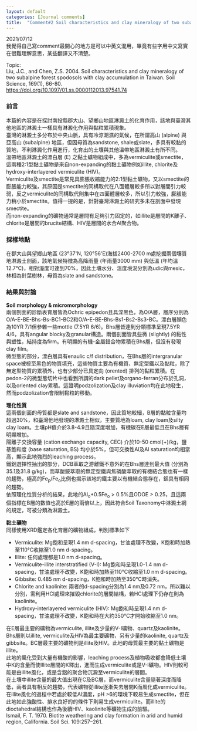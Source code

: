 ```yaml
---
layout: default
categories: [Journal comments]
title:  "Comment#2 Soil characteristics and clay mineralogy of two subalpine forest spodosols with clay accumulation in Taiwan"
---
```

2021/07/12  
我覺得自己寫comment最開心的地方是可以中英文混用，畢竟有些字用中文寫實在很難理解意思，某些翻譯又不清楚。  
  
Topic:  
Liu, J.C., and Chen, Z.S. 2004. Soil characteristics and clay mineralogy of two subalpine forest spodosols with clay accumulation in Taiwan. Soil Science, 169(1), 66-80.  
<a href="https://doi.org/10.1097/01.ss.0000112013.97541.74" target="_blank">https://doi.org/10.1097/01.ss.0000112013.97541.74</a>  
  
### 前言  
本篇的內容是在探討南投縣郡大山、望鄉山地區淋澱土的化育作用，該地與臺灣其他地區的淋澱土一樣具有淋澱化作用與黏粒累積現象。  
臺灣的淋澱土多分布於中央山脈，具有冷涼潮濕的氣候，在所謂高山 (alpine) 與亞高山 (subalpine) 地區，但因母質為sandstone, shale或slate，多具有較黏的質地，不利淋澱化作用進行，化育出的土壤與其他溫帶地區淋澱土有所不同。  
溫帶地區淋澱土的漂白層 (E) 之黏土礦物組成中，多為vermiculite或smectite，這兩種2:1型黏土礦物是來自non-expanding的黏土礦物例如illite, chlorite及hydroxy-interlayered vermiculite (HIV)。  
Vermiculite及smectite是常見具膨脹收縮能力的2:1型黏土礦物，又以smectite的膨脹能力較強，其原因是smectite的同構取代在八面體層較多所以對層間引力較弱，反之vermiculite的同構取代則集中在四面體層較多，所以引力較強，膨脹能力稍小於smectite。值得一提的是，針對臺灣淋澱土的研究多未在剖面中發現smectite。  
而non-expanding的礦物通常是層間有足夠引力固定的，如illite是層間的K離子、chlorite是層間的brucite結構、HIV是層間的水合Al聚合物。  
  
### 採樣地點  
在郡大山與望鄉山地區 (23&deg;37'N, 120&deg;56'E)海拔2400-2700 m處挖掘兩個壤質地淋澱土剖面，該地氣候特徵為高降雨量 (年雨量3000 mm) 與低溫 (年均溫12.7&deg;C)，相對溼度可達到70%，因此土壤水分、溫度境況分別為udic與mesic，林相為針葉樹林，母質為slate and sandstone。  
  
### 結果與討論  
**Soil morphology & micromorphology**  
兩個剖面的診斷表育層皆為Ochric epipedon且具深黑色，為O/A層，層序分別為O/A-E-BE-Bhs-Bs-BC1-BC2和O/A-E-BE-Bhs-Bs1-Bs2-Bs3-BC。漂白層顏色為10YR 7/1但參雜一些mottle (7.5YR 6/6)。Bhs層皆達到分類標準呈現7.5YR 4/6，具有angular blocky及granular構造。兩個剖面皆具些微 (slightly) 的黏性與塑性，結持度為firm。有明顯的有機-金屬錯合物累積在Bhs層，但沒有發現clay film。  
微型態的部分，漂白層具有enaulic c/f distribution，在Bhs層的intergranular space被棕至黑色的物質填充，這些物質主要為有機質、無定型鐵以及黏粒，除了無定型物質的累積外，也有少部分已具定向 (orented) 排列的黏粒累積。在pedon-2的微型態切片中也看到所謂的dark pellet及organo-ferran分布於孔洞，以及oriented clay累積。這證明podzolization及clay illuviation均在此地發生，然而podzolization會限制黏粒的移動。    
  
**理化性質**  
這兩個剖面的母質都是slate and sandstone，因此質地較細，B層的黏粒含量均超過30%，和臺灣他地發現的淋澱土相似，主要質地為loam, clay loam及silty clay loam。土壤pH值介於3.8-4.9且隨深度增加，有機碳在E層最低且在Bhs層有明顯增加。  
陽離子交換容量 (cation exchange capacity, CEC) 介於10-50 cmol(+)/kg，鹽基飽和度 (base saturation, BS) 均小於5%，但可交換性Al及Al saturation均相當高，顯示此地強烈的leaching process。  
鐵鋁選擇性抽出的部分，DCB萃取之游離鐵不意外的在Bhs層達到最大值 (分別為35.1及31.8 g/kg)，而草酸銨萃取的無定型鐵與焦磷酸萃取的有機結合態也有一樣的趨勢，極高的Fe<sub>p</sub>/Fe<sub>o</sub>比例也揭示該地的鐵主要以有機結合態存在，鋁具有相同的趨勢。  
依照理化性質分析的結果，此地的Al<sub>o</sub>+0.5Fe<sub>o</sub> > 0.5%且ODOE > 0.25，且這兩個指標在B層的數值也高於E層的兩倍以上，因此符合Soil Taxonomy中淋澱土綱的規定，可被分類為淋澱土。  
  
**黏土礦物**  
同樣使用XRD鑑定各化育層的礦物組成，判別標準如下  
- Vermiculite: Mg飽和呈現1.4 nm d-spacing，甘油處理不改變，K飽和時加熱至110&deg;C收縮至1.0 nm d-spacing。
- Illite: 任何處理都是1.0 nm d-spacing。
- Vermiculite-illite interstratified (V-I): Mg飽和時呈現1.0-1.4 nm d-spacing，甘油處理不改變，K飽和時加熱至110&deg;C收縮至1.0 nm d-spacing。
- Gibbsite: 0.485 nm d-spacing，K飽和時加熱至350&deg;C時消失。
- Chlorite and kaolinite: 兩者的d-spacing分別為1.4 nm及0.72 nm，所以難以分別，需利用HCl處理來摧毀chlorite的層間結構，若HCl處理下仍存在則為kaolinite。
- Hydroxy-interlayered vermiculite (HIV): Mg飽和時呈現1.4 nm d-spacing，甘油處理不改變，K飽和時在大約350&deg;C才開始收縮至1.0 nm。  
  
在E層最主要的礦物為vermiculite, illite及少量的V-I礦物、quartz及kaolinite。Bhs層則以illite, vermiculite及HIV為最主要礦物，另有少量的kaolinite, quartz及gibbsite。BC層最主要的礦物則是illite及HIV。此地的母質最主要的黏土礦物是illite。  
此地的風化受到大量有機酸的影響，leaching process及植物吸收都會降低土壤中K的含量而使Illite層間的K釋出，進而生成vermiculite或是V-I礦物。HIV則較可能是由illite風化，或是含鋁的聚合物沉澱至vermiculite的層間。  
在土壤中illite含量的最大值出現在C及BC層，而vermiculite含量隨著深度而降低，兩者具有相反的趨勢，代表礦物從illite逐漸失去層間K而風化成vermiculite。在illite風化的過程中若處於較低Al濃度，pH >6的環境下較易生成smectite，但在此地如此強酸性、排水良好的的條件下則易生成vermiculite。而illite的dioctahedral結構也作為後續HIV、kaolinite等礦物生成的前驅。  
Ismail, F. T. 1970. Biotite weathering and clay formation in arid and humid region, California. Soil Sci. 109:257–261.





